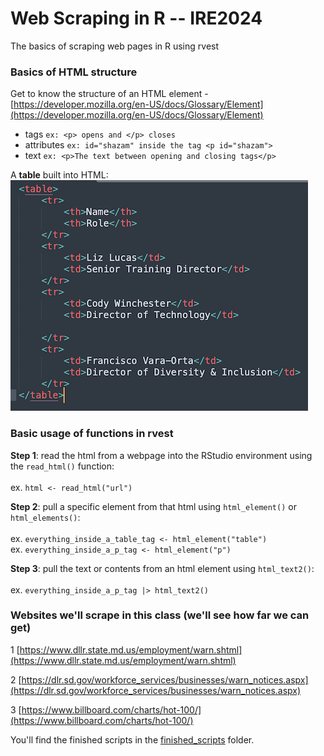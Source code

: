 # Web Scraping in R -- IRE2024
The basics of scraping web pages in R using rvest

### Basics of HTML structure
Get to know the structure of an HTML element - [https://developer.mozilla.org/en-US/docs/Glossary/Element](https://developer.mozilla.org/en-US/docs/Glossary/Element)
	
   - tags  `ex: <p> opens and </p> closes`
   - attributes `ex: id="shazam" inside the tag <p id="shazam">`
   - text `ex: <p>The text between opening and closing tags</p>`

A **table** built into HTML:\
![](https://github.com/ireapps/ire24-R-web-scraping/blob/main/images/html-table.png)


### Basic usage of functions in rvest

**Step 1**: read the html from a webpage into the RStudio environment using the `read_html()` function:\
\
ex. `html <- read_html("url")`

**Step 2**: pull a specific element from that html using `html_element()` or `html_elements()`:\
\
ex. `everything_inside_a_table_tag <- html_element("table")`\
ex. `everything_inside_a_p_tag <- html_element("p")`

**Step 3**: pull the text or contents from an html element using `html_text2()`:\
\
ex. `everything_inside_a_p_tag |> html_text2()`


### Websites we'll scrape in this class (we'll see how far we can get)

1 [https://www.dllr.state.md.us/employment/warn.shtml](https://www.dllr.state.md.us/employment/warn.shtml)

2 [https://dlr.sd.gov/workforce_services/businesses/warn_notices.aspx](https://dlr.sd.gov/workforce_services/businesses/warn_notices.aspx)

3 [https://www.billboard.com/charts/hot-100/](https://www.billboard.com/charts/hot-100/)

You'll find the finished scripts in the [finished_scripts](/finished_scripts) folder.